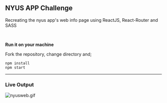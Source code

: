 ## NYUS APP Challenge

Recreating the nyus app's web info page using ReactJS, React-Router and SASS


<br>

**Run it on your machine**

Fork the repository, change directory and;
```
npm install
npm start
```

<hr>

### Live Output

![nyusweb.gif](https://cdn.hashnode.com/res/hashnode/image/upload/v1615740516845/MiEmhwL-_.gif)
